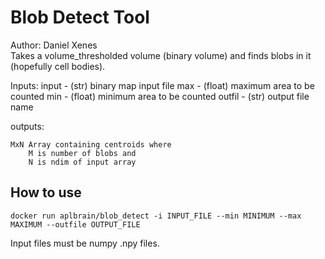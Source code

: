 # Blob Detect Tool
Author: Daniel Xenes  
Takes a volume_thresholded volume (binary volume) and finds blobs in it (hopefully cell bodies).

Inputs:
    input - (str) binary map input file
    max - (float) maximum area to be counted 
    min - (float) minimum area to be counted
    outfil - (str) output file name

outputs:

    MxN Array containing centroids where 
        M is number of blobs and 
        N is ndim of input array 

## How to use

`docker run aplbrain/blob_detect -i INPUT_FILE --min MINIMUM --max MAXIMUM --outfile OUTPUT_FILE`

Input files must be numpy .npy files.